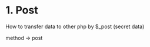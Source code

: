 # 1. Post

How to transfer data to other php by $_post (secret data)

method -> post
 <form method="post" action="handler.php"> 